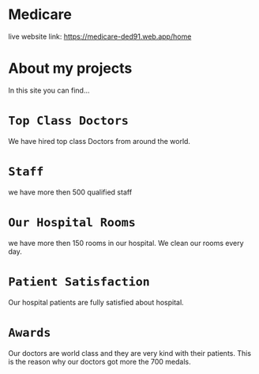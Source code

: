 # Medicare
live website link: https://medicare-ded91.web.app/home

# About my projects
In this site you can find...
# `Top Class Doctors`
We have hired top class Doctors from around the world.
# `Staff`
we have more then 500 qualified staff
# `Our Hospital Rooms`
we have more then 150 rooms in our hospital. We clean our rooms every day.
# `Patient Satisfaction`
Our hospital patients are fully satisfied about hospital.
# `Awards`
Our doctors are world class and they are very kind with their patients. This is the reason why our doctors got more the 700 medals.